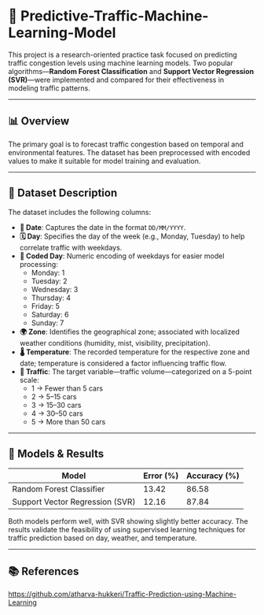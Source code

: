 # 🚦 Predictive-Traffic-Machine-Learning-Model

This project is a research-oriented practice task focused on predicting traffic congestion levels using machine learning models. Two popular algorithms—**Random Forest Classification** and **Support Vector Regression (SVR)**—were implemented and compared for their effectiveness in modeling traffic patterns.

---

## 📊 Overview

The primary goal is to forecast traffic congestion based on temporal and environmental features. The dataset has been preprocessed with encoded values to make it suitable for model training and evaluation.

---

## 📁 Dataset Description

The dataset includes the following columns:

- **📅 Date**: Captures the date in the format `DD/MM/YYYY`.
- **🗓️ Day**: Specifies the day of the week (e.g., Monday, Tuesday) to help correlate traffic with weekdays.
- **🔢 Coded Day**: Numeric encoding of weekdays for easier model processing:
  - Monday: 1  
  - Tuesday: 2  
  - Wednesday: 3  
  - Thursday: 4  
  - Friday: 5  
  - Saturday: 6  
  - Sunday: 7  
- **🌍 Zone**: Identifies the geographical zone; associated with localized weather conditions (humidity, mist, visibility, precipitation).
- **🌡️ Temperature**: The recorded temperature for the respective zone and date; temperature is considered a factor influencing traffic flow.
- **🚗 Traffic**: The target variable—traffic volume—categorized on a 5-point scale:
  - 1 → Fewer than 5 cars  
  - 2 → 5–15 cars  
  - 3 → 15–30 cars  
  - 4 → 30–50 cars  
  - 5 → More than 50 cars  

---

## 🧠 Models & Results

| Model                         | Error (%) | Accuracy (%) |
|-------------------------------|-----------|---------------|
| Random Forest Classifier      | 13.42     | 86.58         |
| Support Vector Regression (SVR) | 12.16     | 87.84         |

Both models perform well, with SVR showing slightly better accuracy. The results validate the feasibility of using supervised learning techniques for traffic prediction based on day, weather, and temperature.

---

## 📚 References

https://github.com/atharva-hukkeri/Traffic-Prediction-using-Machine-Learning
